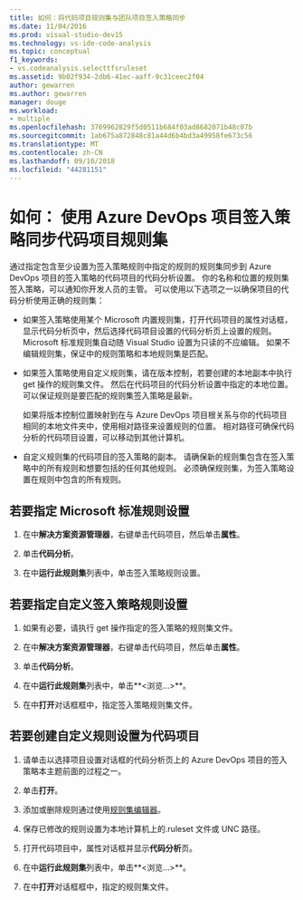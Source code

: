 ```yaml
---
title: 如何：将代码项目规则集与团队项目签入策略同步
ms.date: 11/04/2016
ms.prod: visual-studio-dev15
ms.technology: vs-ide-code-analysis
ms.topic: conceptual
f1_keywords:
- vs.codeanalysis.selecttfsruleset
ms.assetid: 9b02f934-2db6-41ec-aaff-9c31ceec2f04
author: gewarren
ms.author: gewarren
manager: douge
ms.workload:
- multiple
ms.openlocfilehash: 3769962829f5d0511b684f03ad8682071b48c07b
ms.sourcegitcommit: 1ab675a872848c81a44d6b4bd3a49958fe673c56
ms.translationtype: MT
ms.contentlocale: zh-CN
ms.lasthandoff: 09/10/2018
ms.locfileid: "44281151"
---
```

# <a name="how-to-synchronize-code-project-rule-sets-with-an-azure-devops-project-check-in-policy"></a>如何： 使用 Azure DevOps 项目签入策略同步代码项目规则集

通过指定包含至少设置为签入策略规则中指定的规则的规则集同步到 Azure DevOps 项目的签入策略的代码项目的代码分析设置。 你的名称和位置的规则集签入策略，可以通知你开发人员的主管。 可以使用以下选项之一以确保项目的代码分析使用正确的规则集：

-   如果签入策略使用某个 Microsoft 内置规则集，打开代码项目的属性对话框，显示代码分析页中，然后选择代码项目设置的代码分析页上设置的规则。 Microsoft 标准规则集自动随 Visual Studio 设置为只读的不应编辑。 如果不编辑规则集，保证中的规则策略和本地规则集是匹配。

-   如果签入策略使用自定义规则集，请在版本控制，若要创建的本地副本中执行 get 操作的规则集文件。 然后在代码项目的代码分析设置中指定的本地位置。 可以保证规则是要匹配的规则集签入策略是最新。

     如果将版本控制位置映射到在与 Azure DevOps 项目根关系与你的代码项目相同的本地文件夹中，使用相对路径来设置规则的位置。 相对路径可确保代码分析的代码项目设置，可以移动到其他计算机。

-   自定义规则集的代码项目的签入策略的副本。 请确保新的规则集包含在签入策略中的所有规则和想要包括的任何其他规则。 必须确保规则集，为签入策略设置在规则中包含的所有规则。

## <a name="to-specify-a-microsoft-standard-rule-set"></a>若要指定 Microsoft 标准规则设置

1.  在中**解决方案资源管理器**，右键单击代码项目，然后单击**属性**。

2.  单击**代码分析**。

3.  在中**运行此规则集**列表中，单击签入策略规则设置。

## <a name="to-specify-a-custom-check-in-policy-rule-set"></a>若要指定自定义签入策略规则设置

1.  如果有必要，请执行 get 操作指定的签入策略的规则集文件。

2.  在中**解决方案资源管理器**，右键单击代码项目，然后单击**属性**。

3.  单击**代码分析**。

4.  在中**运行此规则集**列表中，单击**\<浏览...>**。

5.  在中**打开**对话框框中，指定签入策略规则集文件。

## <a name="to-create-a-custom-rule-set-for-a-code-project"></a>若要创建自定义规则设置为代码项目

1.  请单击以选择项目设置对话框的代码分析页上的 Azure DevOps 项目的签入策略本主题前面的过程之一。

2.  单击**打开**。

3.  添加或删除规则通过使用[规则集编辑器](../code-quality/working-in-the-code-analysis-rule-set-editor.md)。

4.  保存已修改的规则设置为本地计算机上的.ruleset 文件或 UNC 路径。

5.  打开代码项目中，属性对话框并显示**代码分析**页。

6.  在中**运行此规则集**列表中，单击**\<浏览...>**。

7.  在中**打开**对话框框中，指定的规则集文件。